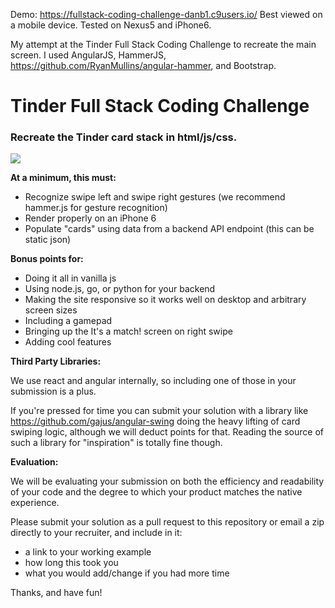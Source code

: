 Demo: https://fullstack-coding-challenge-danb1.c9users.io/
Best viewed on a mobile device. Tested on Nexus5 and iPhone6.

My attempt at the Tinder Full Stack Coding Challenge to recreate the main screen.
I used AngularJS, HammerJS, https://github.com/RyanMullins/angular-hammer, and Bootstrap.


Tinder Full Stack Coding Challenge
===================================

### Recreate the Tinder card stack in html/js/css.

<img src="http://i.imgur.com/nh8oB6C.gif" />

**At a minimum, this must:**

* Recognize swipe left and swipe right gestures (we recommend hammer.js for gesture recognition)
* Render properly on an iPhone 6
* Populate "cards" using data from a backend API endpoint (this can be static json)

**Bonus points for:**

* Doing it all in vanilla js
* Using node.js, go, or python for your backend
* Making the site responsive so it works well on desktop and arbitrary screen sizes
* Including a gamepad
* Bringing up the It's a match! screen on right swipe
* Adding cool features

**Third Party Libraries:**

We use react and angular internally, so including one of those in your submission is a plus.

If you're pressed for time you can submit your solution with a library like https://github.com/gajus/angular-swing doing the heavy lifting of card swiping logic, although we will deduct points for that. Reading the source of such a library for "inspiration" is totally fine though.

**Evaluation:**

We will be evaluating your submission on both the efficiency and readability of your code and the degree to which your product matches the native experience.

Please submit your solution as a pull request to this repository or email a zip directly to your recruiter, and include in it:

* a link to your working example
* how long this took you
* what you would add/change if you had more time

Thanks, and have fun!
